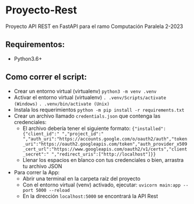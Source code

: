 # Proyecto-Rest
 Proyecto API REST en FastAPI para el ramo Computación Paralela 2-2023

 ## Requirementos:
- Python3.6+

## Como correr el script:
- Crear un entorno virtual (virtualenv) `python3 -m venv .venv`
- Activar el entorno virtual (virtualenv) 
 `. .venv/Scripts/activate (Windows)` `. .venv/bin/activate (Unix)`
- Instala los requerimientos 
    `python -m pip install -r requirements.txt`
- Crear un archivo llamado `credentials.json` que contenga las credenciales:
    - El archivo debería tener el siguiente formato: 
    `{"installed":{"client_id":" ","project_id":" ","auth_uri":"https://accounts.google.com/o/oauth2/auth","token_uri":"https://oauth2.googleapis.com/token","auth_provider_x509_cert_url":"https://www.googleapis.com/oauth2/v1/certs","client_secret":" ","redirect_uris":["http://localhost"]}}`
    - Llenar los espacios en blanco con tus credenciales o bien, arrastra tu archivo JSON
- Para correr la App:
    - Abrir una terminal en la carpeta raíz del proyecto
    - Con el entorno virtual (venv) activado, ejecutar: 
    `uvicorn main:app --port 5000 --reload`
    - En la dirección `localhost:5000` se encontrará la API Rest
